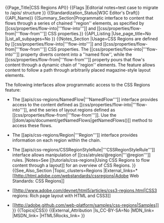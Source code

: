 {{Page_Title|CSS Regions API}}
{{Flags
|Editorial notes=test case to migrate to /apis/ structure
}}
{{Standardization_Status|W3C Editor's Draft}}
{{API_Name}}
{{Summary_Section|Programmatic interface to content that flows through a series of chained ''region'' elements, as specified by [[css/properties/flow-into|'''flow-into''']] and [[css/properties/flow-from|'''flow-from''']] CSS properties.}}
{{API_Listing
|Use_page_title=No
|List_all_subpages=No
}}
{{Notes_Section
|Usage=CSS Regions are defined by
[[css/properties/flow-into|'''flow-into''']] and
[[css/properties/flow-from|'''flow-from''']] CSS properties.  The
[[css/properties/flow-into|'''flow-into''']] property diverts content
into a ''named flow'', while the
[[css/properties/flow-from|'''flow-from''']] property pours that
flow's content through a dynamic chain of ''region'' elements.  The
feature allows content to follow a path through arbitrarily placed
magazine-style layout elements.

The following interfaces allow programmatic access to the CSS Regions feature:

* The [[apis/css-regions/NamedFlow|'''NamedFlow''']] interface provides access to the content defined as [[css/properties/flow-into|'''flow-into''']], and the series of layout regions defined as [[css/properties/flow-from|'''flow-from''']].  Use the [[dom/apis/document/getNamedFlows|getNamedFlows()]] method to access these flows.

* The [[apis/css-regions/Region|'''Region''']] interface provides information on each region within the chain.

* The [[apis/css-regions/CSSRegionStyleRule|'''CSSRegionStyleRule''']] interface allows manipulation of [[css/atrules/@region|'''@region''']] rules.
|Notes=See [[tutorials/css-regions|Using CSS Regions to flow content through a layout]] for an overview of CSS Regions.
}}
{{See_Also_Section
|Topic_clusters=Regions
|External_links=* [[http://html.adobe.com/webstandards/cssregions|Adobe Web Standards: CSS Regions]]
* [[http://www.adobe.com/devnet/html5/articles/css3-regions.html|CSS3 regions: Rich page layout with HTML and CSS3]]
* [[http://adobe.github.com/web-platform/samples/css-regions|Samples]]
}}
{{Topics|CSS}}
{{External_Attribution
|Is_CC-BY-SA=No
|MDN_link=
|MSDN_link=
|HTML5Rocks_link=
}}
